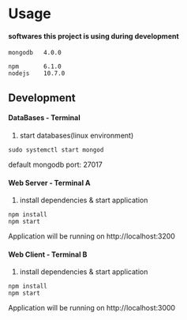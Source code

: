 # Usage

#### softwares this project is using during development

```
mongodb   4.0.0

npm       6.1.0
nodejs    10.7.0
```

## Development

#### DataBases - Terminal

1.  start databases(linux environment)

```
sudo systemctl start mongod
```

default mongodb port: 27017

#### Web Server - Terminal A

1.  install dependencies & start application

```
npm install
npm start
```

Application will be running on http://localhost:3200

#### Web Client - Terminal B

1.  install dependencies & start application

```
npm install
npm start
```

Application will be running on http://localhost:3000
